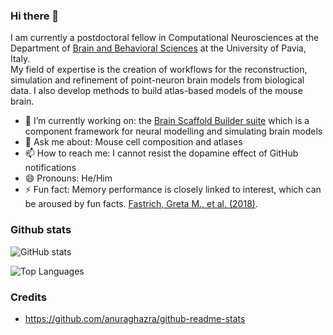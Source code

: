 ### Hi there 👋

I am currently a postdoctoral fellow in Computational Neurosciences at the Department of [Brain and Behavioral Sciences](https://dbbs.dip.unipv.it/) at the University of Pavia, Italy.  
My field of expertise is the creation of workflows for the reconstruction, simulation and refinement of point-neuron brain models from biological data.
I also develop methods to build atlas-based models of the mouse brain.  

- 🔭 I’m currently working on: the [Brain Scaffold Builder suite](https://github.com/dbbs-lab/bsb) which is a component framework for neural modelling and simulating brain models  
- 💬 Ask me about: Mouse cell composition and atlases
- 📫 How to reach me: I cannot resist the dopamine effect of GitHub notifications 
- 😄 Pronouns: He/Him
- ⚡ Fun fact: Memory performance is closely linked to interest, which can be aroused by fun facts. [Fastrich, Greta M., et al. (2018)](http://dx.doi.org/10.1037/mot0000087).


### Github stats 

![GitHub stats](https://github-readme-stats.vercel.app/api?username=drodarie&rank_icon=percentile&include_all_commits=true&show=reviews,discussions_started,discussions_answered,prs_merged,prs_merged_percentage)

![Top Languages](https://github-readme-stats.vercel.app/api/top-langs/?username=drodarie)

### Credits

- https://github.com/anuraghazra/github-readme-stats

